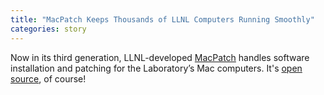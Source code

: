 ```yaml
---
title: "MacPatch Keeps Thousands of LLNL Computers Running Smoothly"
categories: story
---
```


Now in its third generation, LLNL-developed [MacPatch](https://computing.llnl.gov/newsroom/macpatch-keeps-thousands-llnl-computers-running-smoothly) handles software installation and patching for the Laboratory’s Mac computers. It's [open source](https://github.com/llnl/macpatch), of course!
